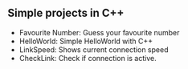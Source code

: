 ## Simple projects in C++

- Favourite Number: Guess your favourite number
- HelloWorld: Simple HelloWorld with C++
- LinkSpeed: Shows current connection speed
- CheckLink: Check if connection is active.
